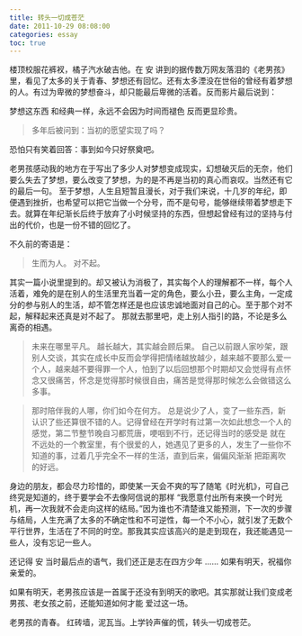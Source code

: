 ```yaml
---
title: 转头一切成苍茫
date: 2011-10-29 08:08:00
categories: essay
toc: true
---
```




楼顶校服花裤衩，橘子汽水破吉他。在 安 讲到的据传数万网友落泪的《老男孩》里，看见了太多的关于青春、梦想还有回忆。还有太多湮没在世俗的曾经有着梦想的人。有过为卑微的梦想奋斗，却只能最后卑微的活着。反而影片最后说到：

梦想这东西 和经典一样，永远不会因为时间而褪色 反而更显珍贵。

 <!-- more -->


>多年后被问到：当初的愿望实现了吗？

恐怕只有笑着回答：事到如今只好祭奠吧。

老男孩感动我的地方在于写出了多少人对梦想变成现实，幻想破灭后的无奈，他们要么失去了梦想，要么改变了梦想，为的是不再是当初的真心而哀叹。当然还有它的最后一句。
至于梦想，人生且短暂且漫长，对于我们来说，十几岁的年纪，即便遇到挫折，也希望可以把它当做一个分号，而不是句号，能够继续带着梦想走下去。就算在年纪渐长后终于放弃了小时候坚持的东西，但想起曾经有过的坚持与付出的代价，也是一份不错的回忆了。

不久前的寄语是：
>生而为人。
>对不起。

其实一篇小说里提到的。却又被认为消极了，其实每个人的理解都不一样，每个人活着，难免的是在别人的生活里充当着一定的角色，要么小丑，要么主角，一定成分的参与别人的生活，却不管怎样还是也应该忠诚地面对自己的心。至于那个对不起，解释起来还真是对不起了。
那就去那里吧，走上别人指引的路，不论是多么离奇的相遇。

>未来在哪里平凡。
越长越大，其实越会顾后果。 自己以前跟人家吵架，跟别人交谈，其实在成长中反而会学得把情绪越放越少，越来越不要那么爱一个人，越来越不要得罪一个人，怕到了以后回想那个时期却又会觉得有点怀念又很痛苦，怀念是觉得那时候很自由，痛苦是觉得那时候怎么会做错这么多事。

>那时陪伴我的人哪，你们如今在何方。
总是说少了人，变了一些东西，新认识了些还算很不错的人。记得曾经在开学时有过第一次如此想念一个人的感觉，第二节整节晚自习都荒唐，哽咽到不行，还记得当时的感受是 就在不远处的一个教室里，有个很爱的人，她遇见了更多的人，发生了一些你不知道的事，过着几乎完全不一样的生活，直到后来，偏偏风渐渐 把距离吹的好远。

身边的朋友，都会尽力珍惜的，即使某一天会不爽的写了随笔《时光机》，可自己终究是知道的，终于要学会不去像阿信说的那样 “我愿意付出所有来换一个时光机，再一次我就不会走向这样的结局。”因为谁也不清楚谁又能预测，下一次的步骤与结局，人生充满了太多的不确定性和不可逆性，每一个不小心，就引发了无数个平行世界，生活在了不同的时空。那我其实应该高兴的是走到现在，我还能遇见一些人，没有忘记一些人。

还记得 安 当时最后点的语气，我们还正是志在四方少年 …… 如果有明天，祝福你 亲爱的。

如果有明天，老男孩应该是一首属于还没有到明天的歌吧。其实那就让我们变成老男孩、老女孩之前，还能知道如何才能 爱过这一场。


老男孩的青春。
红砖墙，泥瓦当。上学铃声催的慌，转头一切成苍茫。